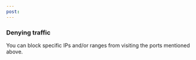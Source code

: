 ```yaml
---
post: 
---
```


### Denying traffic

You can block specific IPs and/or ranges from visiting the ports mentioned above.

